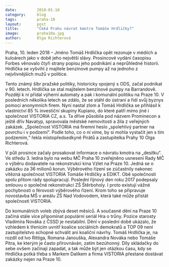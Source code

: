 ```yaml
---
date:         2018-01-10
category:     blog
tags:         praha-10
layout:       post
title:        "Čeká Prahu návrat kmotra Tomáše Hrdličky?" 
image:        praha10a.jpg
author:       Olga Richterová
---
```


Praha, 10. leden 2018 – Jméno Tomáš Hrdlička opět rezonuje v médiích a kuloárech jako v době jeho největší slávy. Prosincové vydání časopisu Forbes věnovalo čtyři strany popisu jeho podnikání a neprůhledné historii. Hrdlička se vyšvihl z majitele benzinové pumpy až na jednoho z nejvlivnějších mužů v politice.

Tento známý šíbr pražské politiky, historicky spojený s ODS, začal podnikat v 90. letech. Hrdlička se stal majitelem benzínové pumpy na Barrandově. Později k ní přidal výherní automaty a pak i komunální politiku na Praze 10. V posledních několika letech se zdálo, že se stáhl do ústraní a řídí svůj byznys pomocí anonymních firem. Nyní nastal zlom a Tomáš Hrdlička se přihlásil k vlastnictví 85 % investiční skupiny Kupiano, do které patří mimo jiné i společnost VISTORIA CZ, a.s. Ta dříve působila pod názvem Prominecon a ještě dřív Navatyp, spravovala městské nemovitosti a žila z veřejných zakázek. „Společnost VISTORIA má firemní heslo „spolehlivý partner na povrchu i v podzemí“. Podle toho, co o ní víme, by si mohla vystačit jen s tím podzemím,“ řekla místopředsedkyně Pirátů a zastupitelka Prahy 10 Olga Richterová.

V půli prosince začaly prosakovat informace o návratu kmotra na „desítku“. Ve středu 3. ledna bylo na webu MČ Praha 10 zveřejněno usnesení Rady MČ o výběru dodavatele na rekonstrukci kina Vzlet na Praze 10. Jedná se o zakázku za 36 milionů korun. Výběrového řízení se zúčastnily nakonec vítězná společnost VISTORIA Tomáše Hrdličky a EDIKT. Obě společnosti spolu přitom rády spolupracují. Poslední říjnový den roku 2017 podepsaly smlouvu o společné rekonstrukci ZŠ Štěrboholy. I proto existují vážné pochybnosti o férovosti výběrového řízení. Krom toho se připravuje novostavba MŠ v areálu ZŠ Nad Vodovodem, která také může přistát společnosti VISTORIA.

Do komunálních voleb zbývá deset měsíců. A současné dění na Praze 10 začíná stále více připomínat populární seriál Hra o trůny. Pozice starosty Vladimíra Nováka z ČSSD je nestabilní. Dění v poslední době ukázalo, že vzhledem k třenicím uvnitř koalice sociálních demokratů a TOP 09 není zastupitelstvo schopné schválit ani koaliční návrhy. Tomáš Hrdlička je, na rozdíl od Ivo Rittiga, Romana Janouška, Alexandra Nováka nebo Tomáše Pitra, ke kterým je často přirovnáván, zatím bezúhonný. Díly skládačky do sebe ovšem začínají zapadat, a tak může být jen otázkou času, kdy se Hrdlička potká třeba s Markem Dalíkem a firma VISTORIA přestane dostávat zakázky nejen na Praze 10.
